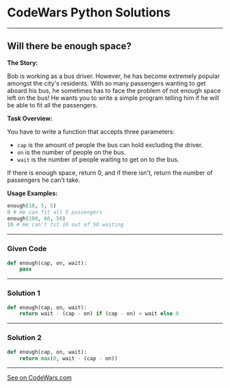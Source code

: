 # CodeWars Python Solutions

---

## Will there be enough space?

**The Story:**

Bob is working as a bus driver. However, he has become extremely popular amongst the city's residents. With so many passengers wanting to get aboard his bus, he sometimes has to face the problem of not enough space left on the bus! He wants you to write a simple program telling him if he will be able to fit all the passengers.

**Task Overview:**

You have to write a function that accepts three parameters:

- `cap` is the amount of people the bus can hold excluding the driver.
- `on` is the number of people on the bus.
- `wait` is the number of people waiting to get on to the bus.

If there is enough space, return 0, and if there isn't, return the number of passengers he can't take.

**Usage Examples:**

```python
enough(10, 5, 5)
0 # He can fit all 5 passengers
enough(100, 60, 50)
10 # He can't fit 10 out of 50 waiting
```

---

### Given Code


```python
def enough(cap, on, wait):
    pass
```

---

### Solution 1


```python
def enough(cap, on, wait):
    return wait - (cap - on) if (cap - on) < wait else 0
```

---

### Solution 2


```python
def enough(cap, on, wait):
    return max(0, wait - (cap - on))
```


---


[See on CodeWars.com](https://www.codewars.com/kata/5875b200d520904a04000003/)
